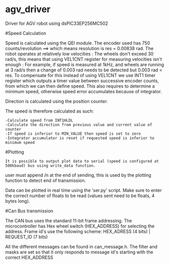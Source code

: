 # agv_driver
Driver for AGV robot using dsPIC33EP256MC502


#Speed Calculation

Speed is calculated using the QEI module.
The encoder used has 750 counts/revolution ==> which means resolution is res = 0.00838 rad.
The robot operates at relatively low velocities : The wheels don't exceed 30 rad/s,
this means that using VEL1CNT register for measuring velocities isn't enough : For example, if
speed is measured at 1kHz, and wheels are running at 3 rad/s then a change of 0.003 rad needs to be detected
but 0.003 rad < res.
To compensate for this instead of using VEL1CNT we use INT1 timer register which outputs a timer value between successive encoder counts, from which we can then define speed.
This also requires to determine a minimum speed, otherwise speed error accumulates because of integrator.

Direction is calculated using the position counter.

The speed is therefore calculated as such:

	-Calculate speed from INT1HLDL
	-Calculate the direction from previous value and current value of counter
	-If speed is inferior to MIN_VALUE then speed is set to zero
	-Integrator accumulator is reset if requested speed is inferior to minimum speed





#Plotting 

	It is possible to output plot data to serial (speed is configured at 500kbaud) bus using write_data function.  
user must append /n at the end of sending, this is used by the plotting function to detect end of transmission.  

Data can be plotted in real time using the 'ser.py' script. Make sure to enter the correct number of floats to be read (values sent need to be floats, 4 bytes long).

#Can Bus transmission

The CAN bus uses the standard 11-bit frame addressing. The microcontroller has Hex wheel switch (HEX_ADDRESS) for selecting the address.
Frame id's use the following scheme:
	HEX_ADRESS (4 bits) | REQUEST_ID (7 bits)

All the different messages can be found in can_message.h. The filter and masks are set so that it only responds to message id's starting with
the correct HEX_ADDRESS




